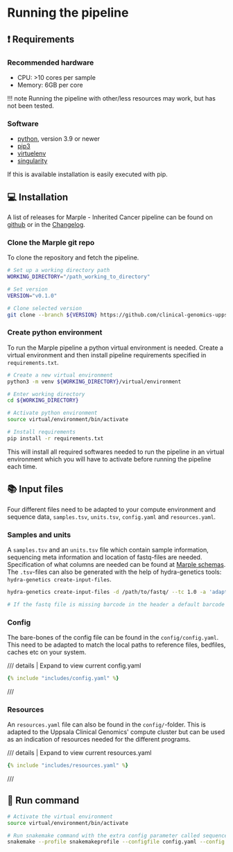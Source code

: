 # Running the pipeline
## :exclamation: Requirements

### Recommended hardware 
 - CPU: >10 cores per sample
 - Memory: 6GB per core
   
!!! note
    Running the pipeline with other/less resources may work, but has not been tested.

### Software

- [python](https://www.python.org/), version 3.9 or newer
- [pip3](https://pypi.org/project/pip/)
- [virtuelenv](https://docs.python.org/3/library/venv.html)
- [singularity](https://docs.sylabs.io/guides/3.5/user-guide/introduction.html)

If this is available installation is easily executed with pip.

## :computer: Installation
A list of releases for Marple - Inherited Cancer pipeline can be found on [github](https://github.com/clinical-genomics-uppsala/marple_rd_tc/releases) or in the [Changelog](/changelog).

### Clone the Marple git repo
To clone the repository and fetch the pipeline.
```bash
# Set up a working directory path
WORKING_DIRECTORY="/path_working_to_directory"

# Set version
VERSION="v0.1.0"

# Clone selected version
git clone --branch ${VERSION} https://github.com/clinical-genomics-uppsala/marple_rd_tc.git ${WORKING_DIRECTORY}
```

### Create python environment
To run the Marple pipeline a python virtual environment is needed. Create a virtual environment and then install pipeline requirements specified in `requirements.txt`.
```bash
# Create a new virtual environment
python3 -m venv ${WORKING_DIRECTORY}/virtual/environment

# Enter working directory
cd ${WORKING_DIRECTORY}

# Activate python environment
source virtual/environment/bin/activate

# Install requirements
pip install -r requirements.txt
```
This will install all required softwares needed to run the pipeline in an virtual environment which you will have to activate before running the pipeline each time. 

## :books: Input files 
Four different files need to be adapted to your compute environment and sequence data, `samples.tsv`, `units.tsv`, `config.yaml` and `resources.yaml`.
### Samples and units
A `samples.tsv` and an `units.tsv` file which contain sample information, sequencing meta information and location of fastq-files are needed. Specification of what columns are needed can be found at [Marple schemas](https://github.com/clinical-genomics-uppsala/marple_rd_tc/tree/main/workflow/schemas). The `.tsv`-files can also be generated with the help of hydra-genetics tools: `hydra-genetics create-input-files`.

``` bash
hydra-genetics create-input-files -d /path/to/fastq/ --tc 1.0 -a 'adaptersequence1,adaptersequence2' --sample-type N  --sample-regex "^([0-9]{4})_S"

# If the fastq file is missing barcode in the header a default barcode can be set with -b NNNNNNNN
```


### Config
The bare-bones of the config file can be found in the `config/config.yaml`. This need to be adapted to match the local paths to reference files, bedfiles, caches etc on your system.


/// details | Expand to view current config.yaml
```yaml
{% include "includes/config.yaml" %}
```
///

### Resources
An `resources.yaml` file can also be found in the `config/`-folder. This is adapted to the Uppsala Clinical Genomics' compute cluster but can be used as an indication of resources needed for the different programs. 

/// details | Expand to view current resources.yaml
```yaml
{% include "includes/resources.yaml" %}
```
///


## :rocket: Run command 
```bash
# Activate the virtual environment
source virtual/environment/bin/activate

# Run snakemake command with the extra config parameter called sequenceid
snakemake --profile snakemakeprofile --configfile config.yaml --config sequenceid="230202-test" -s /path/to/marple/workflow/Snakefile

```

